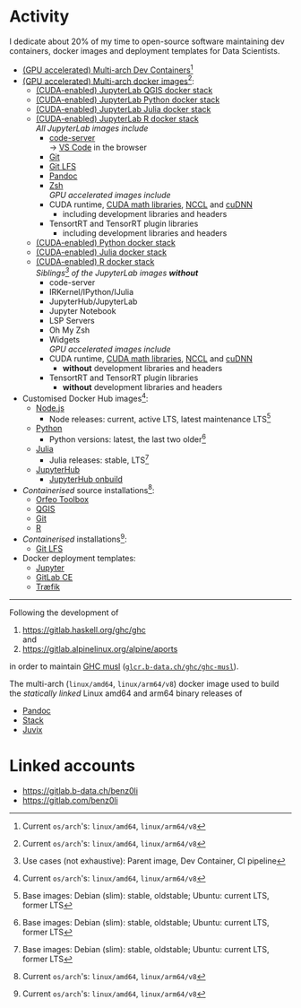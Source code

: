 # Activity

I dedicate about 20% of my time to open-source software maintaining dev
containers, docker images and deployment templates for Data Scientists.

* [(GPU accelerated) Multi-arch Dev Containers](https://github.com/b-data/data-science-devcontainers)[^1]
* [(GPU accelerated) Multi-arch docker images](https://gitlab.b-data.ch/explore?name=Multi-arch+Docker+Image+CUDA&sort=latest_activity_desc)[^1]:
  * [(CUDA-enabled) JupyterLab QGIS docker stack](https://github.com/b-data/jupyterlab-qgis-docker-stack)
  * [(CUDA-enabled) JupyterLab Python docker stack](https://github.com/b-data/jupyterlab-python-docker-stack)
  * [(CUDA-enabled) JupyterLab Julia docker stack](https://github.com/b-data/jupyterlab-julia-docker-stack)
  * [(CUDA-enabled) JupyterLab R docker stack](https://github.com/b-data/jupyterlab-r-docker-stack)  
    *All JupyterLab images include*
    * [code-server](https://github.com/cdr/code-server)  
      → [VS Code](https://github.com/microsoft/vscode) in the browser
    * [Git](https://git-scm.com)
    * [Git LFS](https://git-lfs.github.com)
    * [Pandoc](https://pandoc.org)
    * [Zsh](http://zsh.sourceforge.net)  
    *GPU accelerated images include*
    * CUDA runtime,
      [CUDA math libraries](https://developer.nvidia.com/gpu-accelerated-libraries),
      [NCCL](https://developer.nvidia.com/nccl) and
      [cuDNN](https://developer.nvidia.com/cudnn)
      * including development libraries and headers
    * TensortRT and TensorRT plugin libraries
      * including development libraries and headers
  * [(CUDA-enabled) Python docker stack](https://github.com/b-data/python-docker-stack)
  * [(CUDA-enabled) Julia docker stack](https://github.com/b-data/julia-docker-stack)
  * [(CUDA-enabled) R docker stack](https://github.com/b-data/r-docker-stack)  
    *Siblings[^2] of the JupyterLab images **without***
    * code-server
    * IRKernel/IPython/IJulia
    * JupyterHub/JupyterLab
    * Jupyter Notebook
    * LSP Servers
    * Oh My Zsh
    * Widgets  
    *GPU accelerated images include*
    * CUDA runtime,
      [CUDA math libraries](https://developer.nvidia.com/gpu-accelerated-libraries),
      [NCCL](https://developer.nvidia.com/nccl) and
      [cuDNN](https://developer.nvidia.com/cudnn)
      * **without** development libraries and headers
    * TensortRT and TensorRT plugin libraries
      * **without** development libraries and headers
* Customised Docker Hub images[^1]:
  * [Node.js](https://gitlab.b-data.ch/nodejs/nsi/container_registry)
    * Node releases: current, active LTS, latest maintenance LTS[^3]
  * [Python](https://gitlab.b-data.ch/python/psi/container_registry)
    * Python versions: latest, the last two older[^3]
  * [Julia](https://gitlab.b-data.ch/julia/jsi/container_registry)
    * Julia releases: stable, LTS[^3]
  * [JupyterHub](https://gitlab.b-data.ch/jupyterhub/jupyterhub/container_registry)  
    * [JupyterHub onbuild](https://gitlab.b-data.ch/jupyterhub/jupyterhub-onbuild/container_registry)
* _Containerised_ source installations[^1]:
  * [Orfeo Toolbox](https://github.com/b-data/otbsi)
  * [QGIS](https://github.com/b-data/qgissi)
  * [Git](https://github.com/b-data/gsi)
  * [R](https://github.com/b-data/rsi)
* _Containerised_ installations[^1]:
  * [Git LFS](https://github.com/b-data/glfsi)
* Docker deployment templates:
  * [Jupyter](https://github.com/b-data/docker-deployment-jupyter)
  * [GitLab CE](https://github.com/b-data/docker-deployment-gitlab-ce)
  * [Træfik](https://github.com/b-data/docker-deployment-traefik)

---

Following the development of

1.  https://gitlab.haskell.org/ghc/ghc  
    and
1.  https://gitlab.alpinelinux.org/alpine/aports

in order to maintain [GHC musl](https://github.com/benz0li/ghc-musl)
([`glcr.b-data.ch/ghc/ghc-musl`](https://gitlab.b-data.ch/ghc/ghc-musl/container_registry)).  

The multi-arch (`linux/amd64`, `linux/arm64/v8`) docker image used to build the
*statically linked* Linux amd64 and arm64 binary releases of

* [Pandoc](https://github.com/jgm/pandoc)
* [Stack](https://github.com/commercialhaskell/stack)
* [Juvix](https://github.com/anoma/juvix)

# Linked accounts

*  https://gitlab.b-data.ch/benz0li
*  https://gitlab.com/benz0li

[^1]: Current `os/arch`'s: `linux/amd64`, `linux/arm64/v8`  
[^2]: Use cases (not exhaustive): Parent image, Dev Container, CI pipeline  
[^3]: Base images: Debian (slim): stable, oldstable; Ubuntu: current LTS, former LTS
